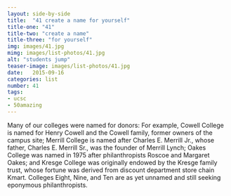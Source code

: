 ```yaml
---
layout: side-by-side
title:  "41 create a name for yourself"
title-one: "41"
title-two: "create a name"
title-three: "for yourself"
img: images/41.jpg
mimg: images/list-photos/41.jpg
alt: "students jump"
teaser-image: images/list-photos/41.jpg
date:   2015-09-16
categories: list
number: 41
tags:
- ucsc
- 50amazing
---
```

Many of our colleges were named for donors: 
For example, Cowell College is named for Henry Cowell and the Cowell family, former owners 
of the campus site; Merrill College is named after Charles E. Merrill Jr., whose father, Charles E. Merrill Sr., was the founder of Merrill Lynch; Oakes College was named in 1975 after philanthropists Roscoe and Margaret Oakes; and Kresge College was originally endowed by the Kresge family trust, whose fortune was derived from discount department store chain Kmart. Colleges Eight, Nine, and Ten are as yet unnamed and still seeking eponymous philanthropists.


